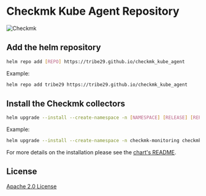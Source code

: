 # Checkmk Kube Agent Repository

![Checkmk](https://checkmk.com/application/files/thumbnails/low_res/7015/9834/3137/checkmk_logo_main.png)

## Add the helm repository

```sh
helm repo add [REPO] https://tribe29.github.io/checkmk_kube_agent
```

Example:
```sh
helm repo add tribe29 https://tribe29.github.io/checkmk_kube_agent
```

## Install the Checkmk collectors

```sh
helm upgrade --install --create-namespace -n [NAMESPACE] [RELEASE] [REPO]/checkmk
```

Example:
```sh
helm upgrade --install --create-namespace -n checkmk-monitoring checkmk tribe29/checkmk
```

For more details on the installation please see the [chart's README](https://github.com/tribe29/checkmk_kube_agent/blob/main/deploy/charts/checkmk/README.md).

## License

[Apache 2.0 License](https://www.apache.org/licenses/LICENSE-2.0)
